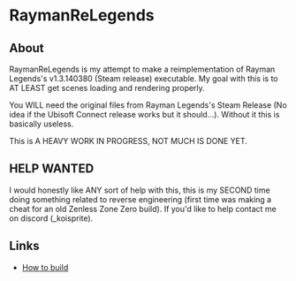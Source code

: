 # RaymanReLegends

## About

RaymanReLegends is my attempt to make a reimplementation of Rayman Legends's v1.3.140380 (Steam release) executable.
My goal with this is to AT LEAST get scenes loading and rendering properly.

You WILL need the original files from Rayman Legends's Steam Release (No idea if the Ubisoft Connect release works but it should...).
Without it this is basically useless.

This is A HEAVY WORK IN PROGRESS, NOT MUCH IS DONE YET.

## HELP WANTED

I would honestly like ANY sort of help with this, this is my SECOND time doing something related to reverse engineering (first time was making a cheat for an old Zenless Zone Zero build). If you'd like to help contact me on discord (_koisprite).

## Links
* [How to build](Building.md)